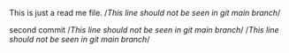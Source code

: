 This is just a read me file.
/*This line should not be seen in git main branch*/

second commit
/*This line should not be seen in git main branch*/
/*This line should not be seen in git main branch*/